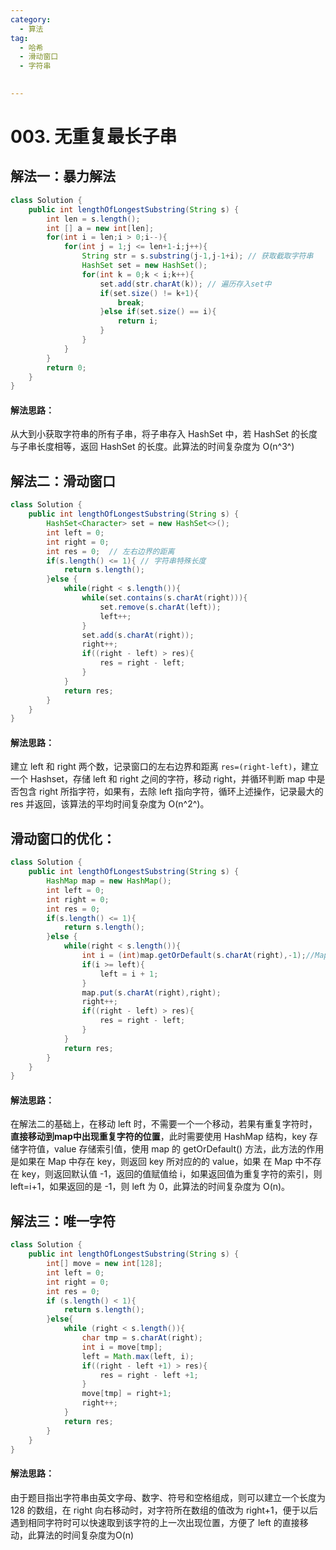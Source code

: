 ```yaml
---
category: 
  - 算法
tag: 
  - 哈希
  - 滑动窗口
  - 字符串

 
---
```

# 003. 无重复最长子串

<Badge text="中等" type="warning" vertical="middle" />

## 解法一：暴力解法

```java
class Solution {
    public int lengthOfLongestSubstring(String s) {
        int len = s.length();
        int [] a = new int[len];
        for(int i = len;i > 0;i--){
            for(int j = 1;j <= len+1-i;j++){
                String str = s.substring(j-1,j-1+i); // 获取截取字符串
                HashSet set = new HashSet();
                for(int k = 0;k < i;k++){
                    set.add(str.charAt(k)); // 遍历存入set中
                    if(set.size() != k+1){
                        break;
                    }else if(set.size() == i){
                        return i;
                    }
                }
            }
        }
        return 0;
    }
}
```

#### 解法思路：

从大到小获取字符串的所有子串，将子串存入 HashSet 中，若 HashSet 的长度与子串长度相等，返回 HashSet 的长度。此算法的时间复杂度为 O(n^3^)

## 解法二：滑动窗口

```java
class Solution {
    public int lengthOfLongestSubstring(String s) {
        HashSet<Character> set = new HashSet<>();
        int left = 0;
        int right = 0;
        int res = 0;  // 左右边界的距离
        if(s.length() <= 1){ // 字符串特殊长度
            return s.length();
        }else {
            while(right < s.length()){
                while(set.contains(s.charAt(right))){
                    set.remove(s.charAt(left));
                    left++;
                }
                set.add(s.charAt(right));
                right++;
                if((right - left) > res){
                    res = right - left;
                }
            }
            return res;
        }
    }
}
```

#### 解法思路：

建立 left 和 right 两个数，记录窗口的左右边界和距离 `res=(right-left)`，建立一个 Hashset，存储 left 和 right 之间的字符，移动 right，并循环判断 map 中是否包含 right 所指字符，如果有，去除 left 指向字符，循环上述操作，记录最大的 res 并返回，该算法的平均时间复杂度为 O(n^2^)。

## 滑动窗口的优化：

```java
class Solution {
    public int lengthOfLongestSubstring(String s) {
        HashMap map = new HashMap();
        int left = 0;
        int right = 0;
        int res = 0;
        if(s.length() <= 1){
            return s.length();
        }else {
            while(right < s.length()){
                int i = (int)map.getOrDefault(s.charAt(right),-1);//Map中会存储一一对应的key和value。，如果 在Map中存在key，则返回key所对应的的value。如果 在Map中不存在key，则返回默认值。
                if(i >= left){
                    left = i + 1;
                }
                map.put(s.charAt(right),right);
                right++;
                if((right - left) > res){
                    res = right - left;
                }
            }
            return res;
        }
    }
}
```

#### 解法思路：

在解法二的基础上，在移动 left 时，不需要一个一个移动，若果有重复字符时，**直接移动到map中出现重复字符的位置**，此时需要使用 HashMap 结构，key 存储字符值，value 存储索引值，使用 map 的 getOrDefault() 方法，此方法的作用是如果在 Map 中存在 key，则返回 key 所对应的的 value，如果 在 Map 中不存在 key，则返回默认值 -1，返回的值赋值给 i，如果返回值为重复字符的索引，则 left=i+1，如果返回的是 -1，则 left 为 0，此算法的时间复杂度为 O(n)。

## 解法三：唯一字符

```java
class Solution {
    public int lengthOfLongestSubstring(String s) {
        int[] move = new int[128];
        int left = 0;
        int right = 0;
        int res = 0;
        if (s.length() < 1){
            return s.length();
        }else{
            while (right < s.length()){
                char tmp = s.charAt(right);
                int i = move[tmp];
                left = Math.max(left, i);
                if((right - left +1) > res){
                    res = right - left +1;
                }
                move[tmp] = right+1;
                right++;
            }
            return res;
        }
    }
}
```

#### 解法思路：

由于题目指出字符串由英文字母、数字、符号和空格组成，则可以建立一个长度为 128 的数组，在 right 向右移动时，对字符所在数组的值改为 right+1，便于以后遇到相同字符时可以快速取到该字符的上一次出现位置，方便了 left 的直接移动，此算法的时间复杂度为O(n)